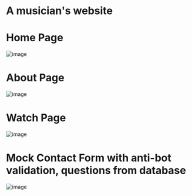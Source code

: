 # A musician's website

# Home Page
![image](https://user-images.githubusercontent.com/75665204/174432694-64de4cf0-836d-4e75-bf9b-8619f895ec93.png)

# About Page
![image](https://user-images.githubusercontent.com/75665204/174432749-cc3397f4-8227-48bb-8091-2b479f013cc9.png)

# Watch Page
![image](https://user-images.githubusercontent.com/75665204/174432763-0f4e518f-4b1c-4591-a421-6930fe8f6c53.png)

# Mock Contact Form with anti-bot validation, questions from database
![image](https://user-images.githubusercontent.com/75665204/174432922-74f00580-3db3-44d0-8cb9-761b998d4ee8.png)
